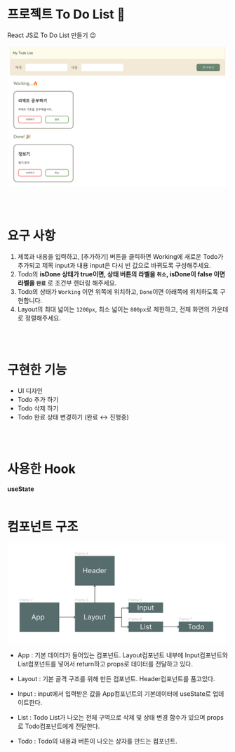 # 프로젝트 To Do List 🧭

React JS로 To Do List 만들기 😉
<br>
<br>
![project_img](./img/todo.png)

<br>
<br>

# 요구 사항

1. 제목과 내용을 입력하고, [추가하기] 버튼을 클릭하면 Working에 새로운 Todo가 추가되고 제목 input과 내용 input은 다시 빈 값으로 바뀌도록 구성해주세요.
2. Todo의 **isDone 상태가 true이면, 상태 버튼의 라벨을 `취소`, isDone이 false 이면 라벨을 `완료`** 로 조건부 렌더링 해주세요.
3. Todo의 상태가 `Working` 이면 위쪽에 위치하고, `Done`이면 아래쪽에 위치하도록 구현합니다.
4. Layout의 최대 넓이는 `1200px`, 최소 넓이는 `800px`로 제한하고, 전체 화면의 가운데로 정렬해주세요.

<br>
<br>

# 구현한 기능

- UI 디자인
- Todo 추가 하기
- Todo 삭제 하기
- Todo 완료 상태 변경하기 (완료 ↔ 진행중)

<br>
<br>

# 사용한 Hook

**useState**
<br>
<br>

# 컴포넌트 구조

![component_img](./img/img.png)

- App : 기본 데이터가 들어있는 컴포넌트. Layout컴포넌트 내부에 Input컴포넌트와 List컴포넌트를 넣어서 return하고 props로 데이터를 전달하고 있다.

- Layout : 기본 골격 구조를 위해 만든 컴포넌트. Header컴포넌트를 품고있다.

- Input : input에서 입력받은 값을 App컴포넌트의 기본데이터에 useState로 업데이트한다.

- List : Todo List가 나오는 전체 구역으로 삭제 및 상태 변경 함수가 있으며 props로 Todo컴포넌트에게 전달한다.

- Todo : Todo의 내용과 버튼이 나오는 상자를 만드는 컴포넌트.









